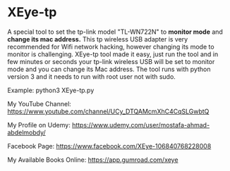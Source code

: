 # XEye-tp
A special tool to set the tp-link model "TL-WN722N" to **monitor mode** and **change its mac address.**
This tp wireless USB adapter is very recommended for Wifi network hacking, however changing its mode to monitor is challenging.
XEye-tp tool made it easy, just run the tool and in few minutes or seconds your tp-link wireless USB will be set to monitor mode and you can change its Mac address.
The tool runs with python version 3 and it needs to run with root user not with sudo.

Example: python3 XEye-tp.py


My YouTube Channel: https://www.youtube.com/channel/UCy_DTQAMcmXhC4CqSLGwbtQ

My Profile on Udemy: https://www.udemy.com/user/mostafa-ahmad-abdelmobdy/

Facebook Page: https://www.facebook.com/XEye-106840768228008

My Available Books Online: https://app.gumroad.com/xeye
